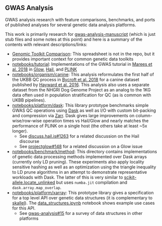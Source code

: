 ## GWAS Analysis

GWAS analysis research with feature comparisons, benchmarks, and ports of published analyses for several genetic data analysis platforms.

This work is primarily research for [gwas-analysis-manuscript](https://github.com/related-sciences/gwas-analysis-manuscript) (which is just stub files and some notes at this point) and here is a summary of the contents with relevant descriptions/links:

- [Genomic Toolkit Comparison](https://docs.google.com/spreadsheets/d/1FPen1xGMuzc-s0y0cSHuz1RFaiGdmS1ZL8mvUROSm1E/edit?usp=sharing): This spreadsheet is not in the repo, but it provides important context for common genetic data toolkits
- [notebooks/tutorial](notebooks/tutorial): Implementations of the GWAS tutorial in [Marees et al. 2018](https://www.ncbi.nlm.nih.gov/pubmed/29484742) in [Glow](https://projectglow.io/), [Hail](https://hail.is/), and [PLINK](https://www.cog-genomics.org/plink2/)
- [notebooks/organism/canine](notebooks/organism/canine): This analysis reformulates the first half of the UKBB QC process in [Bycroft et al. 2018](https://www.nature.com/articles/s41586-018-0579-z) for a canine dataset published by [Hayward et al. 2016](https://www.nature.com/articles/ncomms10460).  This analysis also uses a separate dataset from the NHGRI Dog Genome Project as an analog to the 1KG data often used in population stratification for QC (as is common with UKBB pipelines).
- [notebooks/platform/dask](notebooks/platform/dask): This library prototype benchmarks simple GWAS QC operations using [Dask](https://dask.org/) as well as I/O with custom bit-packing and compression via [Zarr](https://zarr.readthedocs.io/en/stable/).  Dask gives large improvements on column-wise/row-wise operation times vs Hail/Glow and nearly matches the performance of PLINK on a single host (the others take at least ~5x longer).
  - See [discuss.hail.is#1263](https://discuss.hail.is/t/poor-performance-for-qc-filtering-on-medium-sized-genotype-data/1263) for a related discussion on the Hail discourse
  - See [projectglow#148](https://github.com/projectglow/glow/issues/148) for a related discussion on a Glow issue
- [notebooks/benchmark/method](notebooks/benchmark/method): This directory contains implementations of genetic data processing methods implemented over Dask arrays (currently only LD pruning).  These experiments also apply locality sensitive hashing as well as an optimization using the triangle inequality to LD prune algorithms in an attempt to demonstrate representative workloads with Dask.  The latter of this is very similar to [scikit-allele.locate_unlinked](https://scikit-allel.readthedocs.io/en/stable/stats/ld.html#allel.locate_unlinked) but uses ```numba.jit``` compilation and ```dask.array.map_overlap```.
- [notebooks/platform/xarray](notebooks/platform/xarray): This prototype library gives a specification for a top level API over genetic data structures (it is complementary to [skallel](https://github.com/scikit-allel/skallel)).  The [data_structures.ipynb](https://nbviewer.jupyter.org/github/related-sciences/gwas-analysis/blob/master/notebooks/platform/xarray/data_structures.ipynb) notebook shows example use cases for this API.
  - See [gwas-analysis#15](https://github.com/related-sciences/gwas-analysis/issues/15) for a survey of data structures in other platforms
  